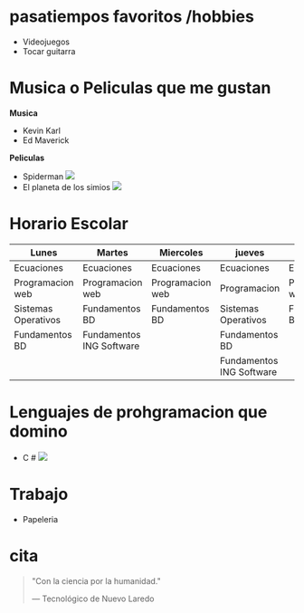 # pasatiempos favoritos /hobbies
- Videojuegos
- Tocar guitarra

# Musica o Peliculas que me gustan
**Musica**
- Kevin Karl
- Ed Maverick

**Peliculas**
- Spiderman ![](https://elsolnewsmedia.com/wp-content/uploads/2020/10/1601498876_582320_1601498920_noticia_normal.jpg)
- El planeta de los simios ![](https://www.otroscines.com/images/fotos/planeta-simios-guerra-critica-655.jpg)

# Horario Escolar
| Lunes    | Martes   | Miercoles|      jueves  |  Viernes      |
|----------|----------|----------|------------  |------ |
| Ecuaciones    | Ecuaciones  | Ecuaciones  |    Ecuaciones    |   Ecuaciones |
| Programacion web   | Programacion web   | Programacion web   |  Programacion  | Programacion web       |
| Sistemas Operativos    | Fundamentos BD   | Fundamentos BD  |Sistemas Operativos|Fundamentos BD|
| Fundamentos BD|Fundamentos ING Software ||Fundamentos BD|
|                |                 |     |   Fundamentos ING Software      |

# Lenguajes de prohgramacion que domino
- C # ![](https://niixer.com/wp-content/uploads/2020/11/csharp.jpg)
# Trabajo 
- Papeleria

# cita
> "Con la ciencia por la humanidad."
> 
> — Tecnológico de Nuevo Laredo